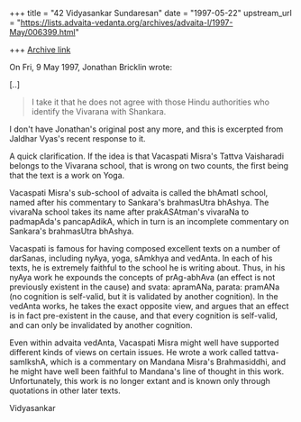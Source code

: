 +++
title = "42 Vidyasankar Sundaresan"
date = "1997-05-22"
upstream_url = "https://lists.advaita-vedanta.org/archives/advaita-l/1997-May/006399.html"

+++
[Archive link](https://lists.advaita-vedanta.org/archives/advaita-l/1997-May/006399.html)

On Fri, 9 May 1997, Jonathan Bricklin wrote:

[..]

> I take it that he does not agree with those
> Hindu authorities who identify the Vivarana with Shankara.
>

I don't have Jonathan's original post any more, and this is excerpted from
Jaldhar Vyas's recent response to it.

A quick clarification. If the idea is that Vacaspati Misra's Tattva
Vaisharadi belongs to the Vivarana school, that is wrong on two counts,
the first being that the text is a work on Yoga.

Vacaspati Misra's sub-school of advaita is called the bhAmatI school,
named after his commentary to Sankara's brahmasUtra bhAshya. The vivaraNa
school takes its name after prakASAtman's vivaraNa to padmapAda's
pancapAdikA, which in turn is an incomplete commentary on Sankara's
brahmasUtra bhAshya.

Vacaspati is famous for having composed excellent texts on a number of
darSanas, including nyAya, yoga, sAmkhya and vedAnta. In each of his
texts, he is extremely faithful to the school he is writing about. Thus,
in his nyAya work he expounds the concepts of prAg-abhAva (an effect is
not previously existent in the cause) and svata: apramANa, parata: pramANa
(no cognition is self-valid, but it is validated by another cognition). In
the vedAnta works, he takes the exact opposite view, and argues that an
effect is in fact pre-existent in the cause, and that every cognition is
self-valid, and can only be invalidated by another cognition.

Even within advaita vedAnta, Vacaspati Misra might well have supported
different kinds of views on certain issues. He wrote a work called
tattva-samIkshA, which is a commentary on Mandana Misra's Brahmasiddhi,
and he might have well been faithful to Mandana's line of thought in this
work. Unfortunately, this work is no longer extant and is known only
through quotations in other later texts.

Vidyasankar


